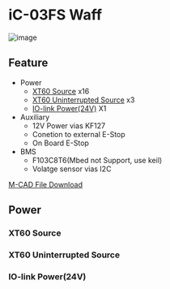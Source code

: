 # iC-03FS Waff
![image](https://user-images.githubusercontent.com/45313904/120550068-f8fc0780-c426-11eb-9721-47f47f4ea195.png)
## Feature
 * Power 
    * [XT60 Source](#XT60-Source) x16
    * [XT60 Uninterrupted Source](#XT60-Uninterrupted-Source) x3
    * [IO-link Power(24V)](#io-link-power24v) X1
 * Auxiliary 
    * 12V Power vias KF127
    * Conetion to external E-Stop
    * On Board E-Stop
 * BMS
    * F103C8T6(Mbed not Support, use keil)
    * Volatge sensor vias I2C
           
[M-CAD File Download](3Dfile)
## Power

### XT60 Source

### XT60 Uninterrupted Source

### IO-link Power(24V)
